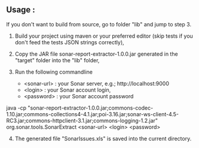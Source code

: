 
## Usage :

If you don't want to build from source, go to folder "lib" and jump to step 3. 

1. Build your project using maven or your preferred editor (skip tests if you don't feed the tests JSON strings correctly),

2. Copy the JAR file  sonar-report-extractor-1.0.0.jar generated in the "target" folder into the "lib" folder,
3. Run the following commandline 
    - &lt;sonar-url&gt; : your Sonar server, e.g.; http://localhost:9000
    - &lt;login&gt; : your Sonar account login,
    - &lt;password&gt; : your Sonar account password
  
java -cp "sonar-report-extractor-1.0.0.jar;commons-codec-1.10.jar;commons-collections4-4.1.jar;poi-3.16.jar;sonar-ws-client-4.5-RC3.jar;commons-httpclient-3.1.jar;commons-logging-1.2.jar" org.sonar.tools.SonarExtract &lt;sonar-url&gt; &lt;login&gt; &lt;password&gt;

4. The generated file "SonarIssues.xls" is saved into the current directory.


